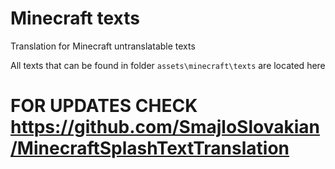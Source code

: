 # Minecraft texts
Translation for Minecraft untranslatable texts

All texts that can be found in folder `assets\minecraft\texts` are located here

# FOR UPDATES CHECK https://github.com/SmajloSlovakian/MinecraftSplashTextTranslation
